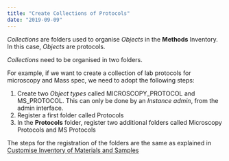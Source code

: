 ```yaml
---
title: "Create Collections of Protocols"
date: "2019-09-09"
---
```


  
_Collections_ are folders used to organise _Objects_ in the **Methods** Inventory. In this case, _Objects_ are protocols.

  
_Collections_ need to be organised in two folders.

  
For example, if we want to create a collection of lab protocols for microscopy and Mass spec, we need to adopt the following steps:

1. Create two _Object types_ called MICROSCOPY\_PROTOCOL and MS\_PROTOCOL. This can only be done by an _Instance admin_, from the admin interface.
2. Register a first folder called Protocols
3. In the **Protocols** folder, register two additional folders called Microscopy Protocols and MS Protocols

  
The steps for the registration of the folders are the same as explained in [Customise Inventory of Materials and Samples](https://openbis.ch/index.php/docs/admin-documentation/customise-inventory-of-materials-and-samples/)
